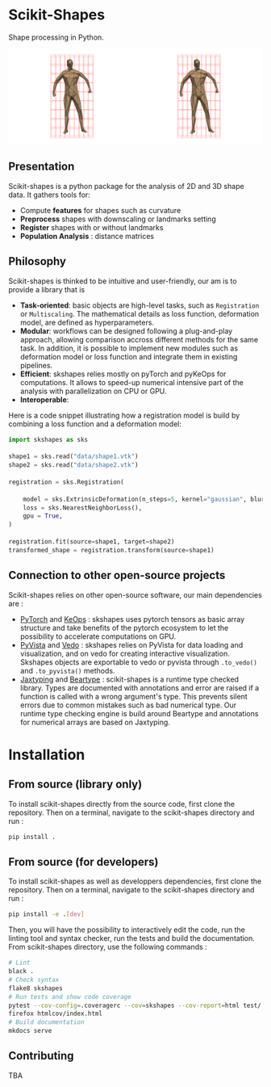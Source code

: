 # Scikit-Shapes
Shape processing in Python.

![](docs/animation.gif)

## Presentation

Scikit-shapes is a python package for the analysis of 2D and 3D shape data. It gathers tools for:

- Compute **features** for shapes such as curvature
- **Preprocess** shapes with downscaling or landmarks setting
- **Register** shapes with or without landmarks
- **Population Analysis** : distance matrices

## Philosophy

Scikit-shapes is thinked to be intuitive and user-friendly, our am is to provide a library that is
- **Task-oriented**: basic objects are high-level tasks, such as `Registration` or `Multiscaling`. The mathematical details as loss function, deformation model, are defined as hyperparameters.
- **Modular**: workflows can be designed following a plug-and-play approach, allowing comparison accross different methods for the same task. In addition, it is possible to implement new modules such as deformation model or loss function and integrate them in existing pipelines.
- **Efficient**: skshapes relies mostly on pyTorch and pyKeOps for computations. It allows to speed-up numerical intensive part of the analysis with parallelization on CPU or GPU.
- **Interoperable**: 

Here is a code snippet illustrating how a registration model is build by combining a loss function and a deformation model:

```python
import skshapes as sks

shape1 = sks.read("data/shape1.vtk")
shape2 = sks.read("data/shape2.vtk")

registration = sks.Registration(

    model = sks.ExtrinsicDeformation(n_steps=5, kernel="gaussian", blur=0.5),
    loss = sks.NearestNeighborLoss(),
    gpu = True,
)

registration.fit(source=shape1, target=shape2)
transformed_shape = registration.transform(source=shape1)

```


## Connection to other open-source projects

Scikit-shapes relies on other open-source software, our main dependencies are :
- [PyTorch]() and [KeOps]() : skshapes uses pytorch tensors as basic array structure and take benefits of the pytorch ecosystem to let the possibility to accelerate computations on GPU.
- [PyVista]() and [Vedo]() : skshapes relies on PyVista for data loading and visualization, and on vedo for creating interactive visualization. Skshapes objects are exportable to vedo or pyvista through `.to_vedo()` and `.to_pyvista()` methods.
- [Jaxtyping]() and [Beartype]() : scikit-shapes is a runtime type checked library. Types are documented with annotations and error are raised if a function is called with a wrong argument's type. This prevents silent errors due to common mistakes such as bad numerical type. Our runtime type checking engine is build around Beartype and annotations for numerical arrays are based on Jaxtyping.

# Installation


## From source (library only)

To install scikit-shapes directly from the source code, first clone the repository. Then on a terminal, navigate to the scikit-shapes directory and run :

```bash
pip install .
```
## From source (for developers)

To install scikit-shapes as well as developpers dependencies, first clone the repository. Then on a terminal, navigate to the scikit-shapes directory and run :
```bash
pip install -e .[dev]
```
Then, you will have the possibility to interactively edit the code, run the linting tool and syntax checker, run the tests and build the documentation. From scikit-shapes directory, use the following commands :
```bash
# Lint
black .
# Check syntax 
flake8 skshapes
# Run tests and show code coverage
pytest --cov-config=.coveragerc --cov=skshapes --cov-report=html test/
firefox htmlcov/index.html
# Build documentation
mkdocs serve
```

## Contributing

TBA
